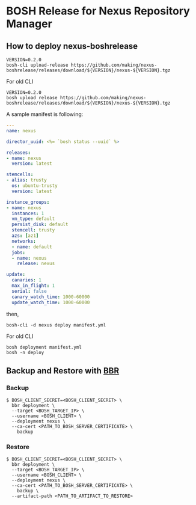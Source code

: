 # BOSH Release for Nexus Repository Manager

## How to deploy nexus-boshrelease

```
VERSION=0.2.0
bosh-cli upload-release https://github.com/making/nexus-boshrelease/releases/download/${VERSION}/nexus-${VERSION}.tgz
```

For old CLI

```
VERSION=0.2.0
bosh upload release https://github.com/making/nexus-boshrelease/releases/download/${VERSION}/nexus-${VERSION}.tgz
```

A sample manifest is following:

``` yml
---
name: nexus

director_uuid: <%= `bosh status --uuid` %>

releases:
- name: nexus
  version: latest

stemcells:
- alias: trusty
  os: ubuntu-trusty
  version: latest

instance_groups:
- name: nexus
  instances: 1
  vm_type: default
  persist_disk: default
  stemcell: trusty
  azs: [az1]
  networks:
  - name: default
  jobs:
  - name: nexus
    release: nexus

update:
  canaries: 1
  max_in_flight: 1
  serial: false
  canary_watch_time: 1000-60000
  update_watch_time: 1000-60000
```

then,

```
bosh-cli -d nexus deploy manifest.yml
```

For old CLI

```
bosh deployment manifest.yml
bosh -n deploy
```

## Backup and Restore with [BBR](http://www.boshbackuprestore.io/)

### Backup

```
$ BOSH_CLIENT_SECRET=<BOSH_CLIENT_SECRET> \
  bbr deployment \
  --target <BOSH_TARGET_IP> \
  --username <BOSH_CLIENT> \
  --deployment nexus \
  --ca-cert <PATH_TO_BOSH_SERVER_CERTIFICATE> \
    backup
```

### Restore

```
$ BOSH_CLIENT_SECRET=<BOSH_CLIENT_SECRET> \
  bbr deployment \
  --target <BOSH_TARGET_IP> \
  --username <BOSH_CLIENT> \
  --deployment nexus \
  --ca-cert <PATH_TO_BOSH_SERVER_CERTIFICATE> \
    backup \
  --artifact-path <PATH_TO_ARTIFACT_TO_RESTORE>
```